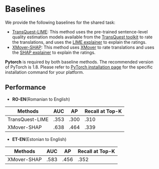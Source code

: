 # Baselines

We provide the following baselines for the shared task:

* [TransQuest-LIME](./transquest-lime.ipynb): This method uses the pre-trained sentence-level
quality estimation models available from the [TransQuest toolkit](https://github.com/TharinduDR/TransQuest)
to rate the translations, and uses the [LIME explainer](https://github.com/marcotcr/lime) to explain the ratings.
* [XMover-SHAP](./xmover-shap/xmover-shap-et-en.ipynb): This method uses [XMover](https://github.com/AIPHES/ACL20-Reference-Free-MT-Evaluation)
to rate translations and uses the [SHAP explainer](https://github.com/slundberg/shap) to explain the ratings.

**Pytorch** is required by both baseline methods. The recommended version of PyTorch is 1.8. Please refer to [PyTorch installation page](https://pytorch.org) for the specific installation command for your platform.

## Performance

* **RO-EN**(Romanian to English)

| Methods | AUC | AP | Recall at Top-K |
|---------|-----|----|-----------------|
| TransQuest-LIME | .353 | .300 | .310 |
| XMover-SHAP | .638 | .464 | .339 |


* **ET-EN**(Estonian to English)

| Methods | AUC | AP | Recall at Top-K |
|---------|-----|----|-----------------|
| XMover-SHAP | .583 | .456 | .352 |

